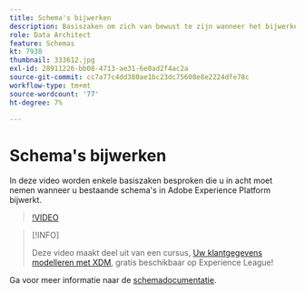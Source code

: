 ```yaml
---
title: Schema's bijwerken
description: Basiszaken om zich van bewust te zijn wanneer het bijwerken van bestaande schema's in Adobe Experience Platform.
role: Data Architect
feature: Schemas
kt: 7938
thumbnail: 333612.jpg
exl-id: 28911226-bb08-4713-ae31-6e0ad2f4ac2a
source-git-commit: cc7a77c4dd380ae1bc23dc75608e8e2224dfe78c
workflow-type: tm+mt
source-wordcount: '77'
ht-degree: 7%

---
```


# Schema&#39;s bijwerken

In deze video worden enkele basiszaken besproken die u in acht moet nemen wanneer u bestaande schema&#39;s in Adobe Experience Platform bijwerkt.

>[!VIDEO](https://video.tv.adobe.com/v/333612?quality=12&learn=on)

>[!INFO]
>
> Deze video maakt deel uit van een cursus, [Uw klantgegevens modelleren met XDM](https://experienceleague.adobe.com/?recommended=ExperiencePlatform-D-1-2021.1.xdm), gratis beschikbaar op Experience League!

Ga voor meer informatie naar de [schemadocumentatie](https://experienceleague.adobe.com/docs/experience-platform/xdm/home.html?lang=nl).
